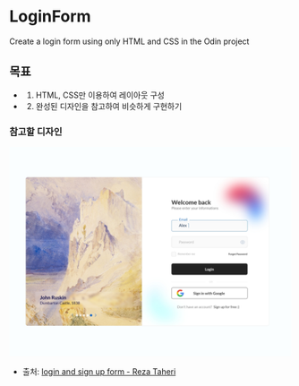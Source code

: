 # LoginForm
Create a login form using only HTML and CSS in the Odin project

## 목표
- 1. HTML, CSS만 이용하여 레이아웃 구성
- 2. 완성된 디자인을 참고하여 비슷하게 구현하기

### 참고할 디자인
![ref_img](./images/ref_img.jpg)
- 출처: [login and sign up form - Reza Taheri](https://dribbble.com/shots/17543942-login-and-sign-up-form)


